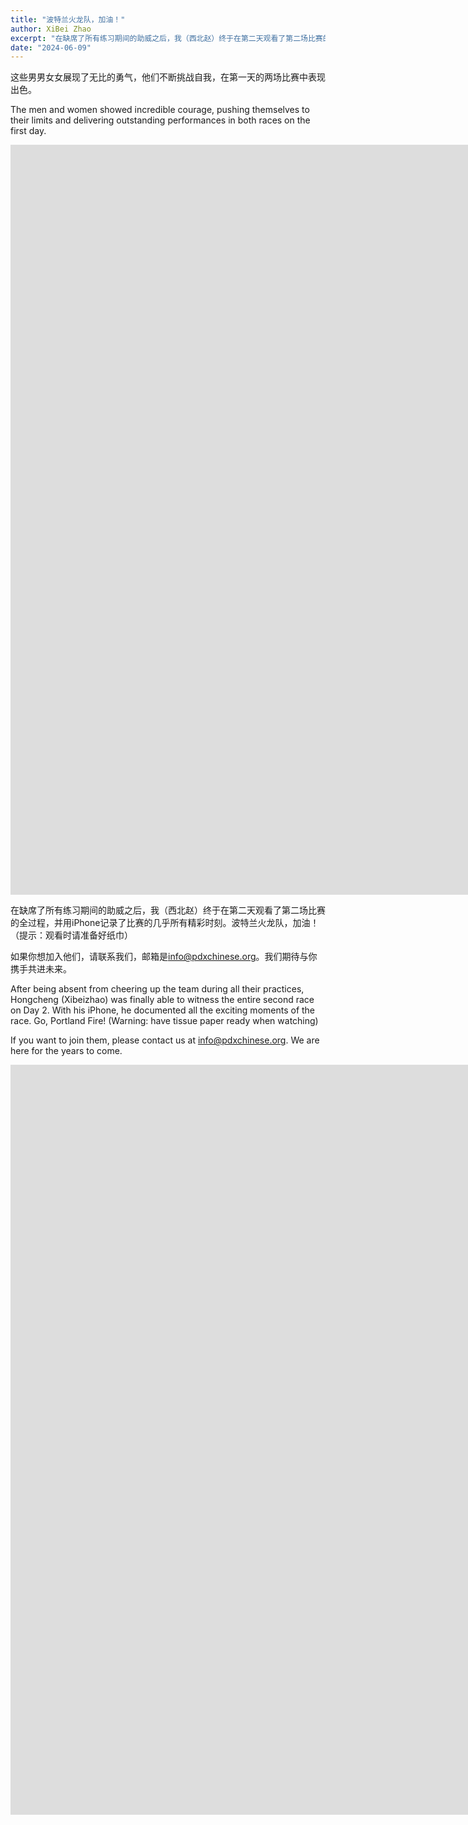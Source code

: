 ```yaml
---
title: "波特兰火龙队，加油！"
author: XiBei Zhao
excerpt: "在缺席了所有练习期间的助威之后，我（西北赵）终于在第二天观看了第二场比赛的全过程，并用iPhone记录了比赛的几乎所有精彩时刻。波特兰火龙队，加油！（提示：观看时请准备好纸巾）"
date: "2024-06-09"
---
```


这些男男女女展现了无比的勇气，他们不断挑战自我，在第一天的两场比赛中表现出色。

The men and women showed incredible courage, pushing themselves to their limits and delivering outstanding performances in both races on the first day.

<iframe width="2135" height="1200" src="https://www.youtube.com/embed/UJEjAhXFTDw" title="Portland Fire on Day 1 of Dragon Boat Race" frameborder="0" allow="accelerometer; autoplay; clipboard-write; encrypted-media; gyroscope; picture-in-picture; web-share" referrerpolicy="strict-origin-when-cross-origin" allowfullscreen></iframe>

在缺席了所有练习期间的助威之后，我（西北赵）终于在第二天观看了第二场比赛的全过程，并用iPhone记录了比赛的几乎所有精彩时刻。波特兰火龙队，加油！（提示：观看时请准备好纸巾）

如果你想加入他们，请联系我们，邮箱是[info@pdxchinese.org](mailto:info@pdxchinese.org)。我们期待与你携手共进未来。

After being absent from cheering up the team during all their practices, Hongcheng (Xibeizhao) was finally able to witness the entire second race on Day 2. With his iPhone, he documented all the exciting moments of the race. Go, Portland Fire! (Warning: have tissue paper ready when watching)

If you want to join them, please contact us at info@pdxchinese.org. We are here for the years to come.

<iframe width="2135" height="1200" src="https://www.youtube.com/embed/AHHVWUn8xKk" title="Portland Fire in 2024 Rose Festival Dragon Boat Race" frameborder="0" allow="accelerometer; autoplay; clipboard-write; encrypted-media; gyroscope; picture-in-picture; web-share" referrerpolicy="strict-origin-when-cross-origin" allowfullscreen></iframe>
